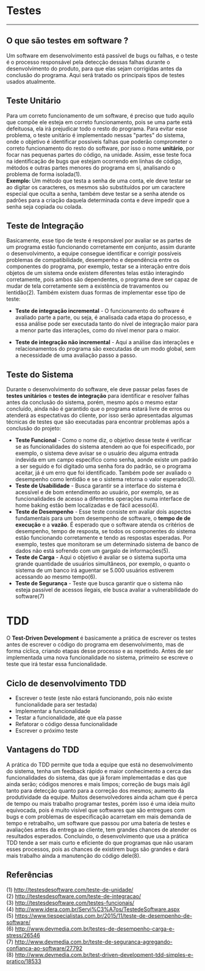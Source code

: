 # Testes
----
## O que são testes em software ?
Um software em desenvolvimento está passível de bugs ou falhas, e o teste é o processo responsável pela detecção dessas falhas durante o desenvolvimento do produto, para que elas sejam corrigidas antes da conclusão do programa. Aqui será tratado os principais tipos de testes usados atualmente.
## Teste Unitário
Para um correto funcionamento de um software, é preciso que tudo aquilo que compõe ele esteja em correto funcionamento, pois se uma parte está defeituosa, ela irá prejudicar todo o resto do programa. Para evitar esse problema, o teste unitário é implementado nessas "partes" do sistema, onde o objetivo é identificar possíveis falhas que poderão comprometer o correto funcionamento do resto do software, por isso o nome **unitário**, por focar nas pequenas partes do código, na unidade. Assim, esse teste foca na identificação de bugs que estejam ocorrendo em linhas de código, métodos e outras partes menores do programa em si, analisando o problema de forma isolada(1). <br />
**Exemplo:** Um método que testa a senha de uma conta, ele deve testar se ao digitar os caracteres, os mesmos são substituídos por um caractere especial que oculta a senha, também deve testar se a senha atende os padrões para a criação daquela determinada conta e deve impedir que a senha seja copiada ou colada.

## Teste de Integração
Basicamente, esse tipo de teste é responsável por avaliar se as partes de um programa estão funcionando corretamente em conjunto, assim durante o desenvolvimento, a equipe consegue identificar e corrigir possíveis problemas de compatibilidade, desempenho e dependência entre os componentes do programa, por exemplo, testar se a interação entre dois objetos de um sistema onde existem diferentes telas estão interagindo corretamente, pois ambos são dependentes, o programa deve ser capaz de mudar de tela corretamente sem a existência de travamentos ou lentidão(2). Também existem duas formas de implementar esse tipo de teste:

* **Teste de integração incremental** - O funcionamento do software é avaliado parte a parte, ou seja, é analisada cada etapa do processo, e essa análise pode ser executada tanto do nível de integração maior para a menor parte das interações, como do nível menor para o maior.

* **Teste de integração não incremental** - Aqui a análise das interações e relacionamentos do programa são executadas de um modo global, sem a necessidade de uma avaliação passo a passo.
## Teste do Sistema
Durante o desenvolvimento do software, ele deve passar pelas fases de **testes unitários** e **testes de integração** para identificar e resolver falhas antes da conclusão do sistema, porém, mesmo após o mesmo estar concluído, ainda não é garantido que o programa estará livre de erros ou atenderá as espectativas do cliente, por isso serão apresentadas algumas técnicas de testes que são executadas para encontrar problemas após a conclusão do projeto:
* **Teste Funcional** - Como o nome diz, o objetivo desse teste é verificar se as funcionalidades do sistema atendem ao que foi especificado, por exemplo, o sistema deve avisar se o usuário deu alguma entrada indevida em um campo específico como senha, aonde existe um padrão a ser seguido e foi digitado uma senha fora do padrão, se o programa aceitar, já é um erro que foi identificado. Também pode ser avaliado o desempenho como lentidão e se o sistema retorna o valor esperado(3).
* **Teste de Usabilidade** - Busca garantir se a interface do sistema é acessível e de bom entendimento ao usuário, por exemplo, se as funcionalidades de acesso a diferentes operações numa interface de home baking estão bem localizadas e de fácil acesso(4).
* **Teste de Desempenho** - Esse teste consiste em avaliar dois aspectos fundamentais para um bom desempenho de software, o **tempo de de execução** e a **vazão**. É esperado que o software atenda os critérios de desempenho, tempo de resposta, se todos os componentes do sistema estão funcionando corretamente e tendo as respostas esperadas. Por exemplo, testes que monitoram se um determinado sistema de banco de dados não está sofrendo com um gargalo de informações(5).
* **Teste de Carga** - Aqui o objetivo é avaliar se o sistema suporta uma grande quantidade de usuários simultâneos, por exemplo, o quanto o sistema de um banco irá aguentar se 5.000 usuários estiverem acessando ao mesmo tempo(6).
* **Teste de Segurança** - Teste que busca garantir que o sistema não esteja passível de acessos ilegais, ele busca avaliar a vulnerabilidade do software(7)
# TDD
O **Test-Driven Development** é basicamente a prática de escrever os testes antes de escrever o código do programa em desenvolvimento, mas de forma cíclica, criando etapas desse processo e as repetindo. Antes de ser implementada uma nova funcionalidade no sistema, primeiro se escreve o teste que irá testar essa funcionalidade.
## Ciclo de desenvolvimento TDD
* Escrever o teste (este não estará funcionando, pois não existe funcionalidade para ser testada)
* Implementar a funcionalidade
* Testar a funcionalidade, até que ela passe
* Refatorar o código dessa funcionalidade
* Escrever o próximo teste <br />
## Vantagens do TDD
A prática do TDD permite que toda a equipe que está no desenvolvimento do sistema, tenha um feedback rápido e maior conhecimento a cerca das funcionalidades do sistema, das que já foram implementadas e das que ainda serão; códigos menores e mais limpos; correção de bugs mais ágil tanto para detecção quanto para a correção dos mesmos; aumento da produtividade da equipe.
Muitos desenvolvedores ainda acham que é perca de tempo ou mais trabalho programar testes, porém isso é uma ideia muito equivocada, pois é muito visível que softwares que são entregues com bugs e com problemas de especificação acarretam em mais demanda de tempo e retrabalho, um software que passou por uma bateria de testes e avaliações antes da entrega ao cliente, tem grandes chances de atender os resultados esperados. Concluindo, o desenvolvimento que usa a prática TDD tende a ser mais curto e eficiente do que programas que não usaram esses processos, pois as chances de existirem bugs são grandes e dará mais trabalho ainda a manutenção do código dele(8).




## Referências
(1) http://testesdesoftware.com/teste-de-unidade/ <br />
(2) http://testesdesoftware.com/teste-de-integracao/ <br />
(3) http://testesdesoftware.com/testes-funcionais/ <br />
(4) http://www.idera.com.br/Servi%C3%A7os/TestedeSoftware.aspx <br />
(5) https://www.tiespecialistas.com.br/2015/11/teste-de-desempenho-de-software/ <br />
(6) http://www.devmedia.com.br/testes-de-desempenho-carga-e-stress/26546 <br />
(7) http://www.devmedia.com.br/teste-de-seguranca-agregando-confianca-ao-software/27792 <br />
(8) http://www.devmedia.com.br/test-driven-development-tdd-simples-e-pratico/18533
